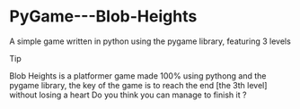 # PyGame---Blob-Heights
A simple game written in python using the pygame library, featuring 3 levels
> [!TIP]
> Blob Heights is a platformer game made 100% using pythong and the pygame library, the key of the game is to reach the end [the 3th level] without losing a heart
> Do you think you can manage to finish it ?

